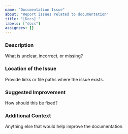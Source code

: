 ```yaml
---
name: "Documentation Issue"
about: "Report issues related to documentation"
title: "[Docs] "
labels: ["docs"]
assignees: []
---
```


### Description
What is unclear, incorrect, or missing?

### Location of the Issue
Provide links or file paths where the issue exists.

### Suggested Improvement
How should this be fixed?

### Additional Context
Anything else that would help improve the documentation.
